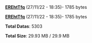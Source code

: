 [**EREhtTfq**](/data/EREhtTfq.txt) (27/11/22 - 18:35)- 1785 bytes

[**EREhtTfq**](/data/EREhtTfq.txt) (27/11/22 - 18:35)- 1785 bytes

**Total Datas**: 5303

**Total Size**: 29.93 MB / 29.9 MB